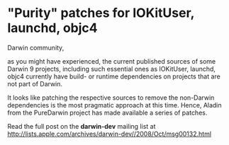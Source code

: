 "Purity" patches for IOKitUser, launchd, objc4
==============================================

Darwin community,

as you might have experienced, the current published sources of some Darwin 9 projects, including such essential ones as IOKitUser, launchd, objc4 currently have build- or runtime dependencies on projects that are not part of Darwin. 

It looks like patching the respective sources to remove the non-Darwin dependencies is the most pragmatic approach at this time. Hence, Aladin from the PureDarwin project has made available a series of patches.

Read the full post on the <span style="font-weight:bold">darwin-dev</span> mailing list at
<http://lists.apple.com/archives/darwin-dev//2008/Oct/msg00132.html> 

